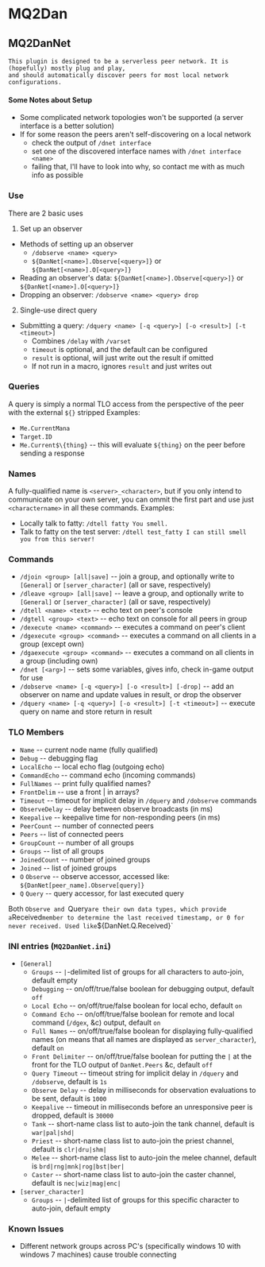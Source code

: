 # MQ2Dan

## MQ2DanNet
    This plugin is designed to be a serverless peer network. It is (hopefully) mostly plug and play, 
    and should automatically discover peers for most local network configurations.
    
#### Some Notes about Setup
* Some complicated network topologies won't be supported (a server interface is a better solution)
* If for some reason the peers aren't self-discovering on a local network
  * check the output of `/dnet interface`
  * set one of the discovered interface names with `/dnet interface <name>`
  * failing that, I'll have to look into why, so contact me with as much info as possible

### Use
There are 2 basic uses
1. Set up an observer
  * Methods of setting up an observer
    * `/dobserve <name> <query>`
    * `${DanNet[<name>].Observe[<query>]}` or `${DanNet[<name>].O[<query>]}`
  * Reading an observer's data: `${DanNet[<name>].Observe[<query>]}` or `${DanNet[<name>].O[<query>]}`
  * Dropping an observer: `/dobserve <name> <query> drop`
2. Single-use direct query
  * Submitting a query: `/dquery <name> [-q <query>] [-o <result>] [-t <timeout>]`
    * Combines `/delay` with `/varset`
    * `timeout` is optional, and the default can be configured
    * `result` is optional, will just write out the result if omitted
    * If not run in a macro, ignores `result` and just writes out
    

### Queries
A query is simply a normal TLO access from the perspective of the peer with the external `${}` stripped
Examples:
* `Me.CurrentMana`
* `Target.ID`
* `Me.Current$\{thing}` -- this will evaluate `${thing}` on the peer before sending a response


### Names
A fully-qualified name is `<server>_<character>`, but if you only intend to communicate on your own server, you can ommit the first part and use just `<charactername>` in all these commands.
Examples:
* Locally talk to fatty: `/dtell fatty You smell.`
* Talk to fatty on the test server: `/dtell test_fatty I can still smell you from this server!`


### Commands
* `/djoin <group> [all|save]` -- join a group, and optionally write to `[General]` or `[server_character]` (all or save, respectively)
* `/dleave <group> [all|save]` -- leave a group, and optionally write to `[General]` or `[server_character]` (all or save, respectively)
* `/dtell <name> <text>` -- echo text on peer's console
* `/dgtell <group> <text>` -- echo text on console for all peers in group
* `/dexecute <name> <command>` -- executes a command on peer's client
* `/dgexecute <group> <command>` -- executes a command on all clients in a group (except own)
* `/dgaexecute <group> <command>` -- executes a command on all clients in a group (including own)
* `/dnet [<arg>]` -- sets some variables, gives info, check  in-game output for use
* `/dobserve <name> [-q <query>] [-o <result>] [-drop]` -- add an observer on name and update values in result, or drop the observer
* `/dquery <name> [-q <query>] [-o <result>] [-t <timeout>]` -- execute query on name and store return in result


### TLO Members
* `Name` -- current node name (fully qualified)
* `Debug` -- debugging flag
* `LocalEcho` -- local echo flag (outgoing echo)
* `CommandEcho` -- command echo (incoming commands)
* `FullNames` -- print fully qualified names?
* `FrontDelim` -- use a front | in arrays?
* `Timeout` -- timeout for implicit delay in `/dquery` and `/dobserve` commands
* `ObserveDelay` -- delay between observe broadcasts (in ms)
* `Keepalive` -- keepalive time for non-responding peers (in ms)
* `PeerCount` -- number of connected peers
* `Peers` -- list of connected peers
* `GroupCount` -- number of all groups
* `Groups` -- list of all groups
* `JoinedCount` -- number of joined groups
* `Joined` -- list of joined groups
* `O` `Observe` -- observe accessor, accessed like: `${DanNet[peer_name].Observe[query]}`
* `Q` `Query` -- query accessor, for last executed query

Both `Observe and `Query` are their own data types, which provide a `Received` member to determine the last received timestamp, or 0 for never received. Used like `${DanNet.Q.Received}`


### INI entries (`MQ2DanNet.ini`)
* `[General]`
  * `Groups` -- `|`-delimited list of groups for all characters to auto-join, default empty
  * `Debugging` -- on/off/true/false boolean for debugging output, default `off`
  * `Local Echo` -- on/off/true/false boolean for local echo, default `on`
  * `Command Echo` -- on/off/true/false boolean for remote and local command (`/dgex`, &c) output, default `on`
  * `Full Names` -- on/off/true/false boolean for displaying fully-qualified names (on means that all names are displayed as `server_character`), default `on`
  * `Front Delimiter` -- on/off/true/false boolean for putting the `|` at the front for the TLO output of `DanNet.Peers` &c, default `off`
  * `Query Timeout` -- timeout string for implicit delay in `/dquery` and `/dobserve`, default is `1s`
  * `Observe Delay` -- delay in milliseconds for observation evaluations to be sent, default is `1000`
  * `Keepalive` -- timeout in milliseconds before an unresponsive peer is dropped, default is `30000`
  * `Tank` -- short-name class list to auto-join the tank channel, default is `war|pal|shd|`
  * `Priest` -- short-name class list to auto-join the priest channel, default is `clr|dru|shm|`
  * `Melee` -- short-name class list to auto-join the melee channel, default is `brd|rng|mnk|rog|bst|ber|`
  * `Caster` -- short-name class list to auto-join the caster channel, default is `nec|wiz|mag|enc|`
* `[server_character]`
  * `Groups` -- `|`-delimited list of groups for this specific character to auto-join, default empty


### Known Issues
* Different network groups across PC's (specifically windows 10 with windows 7 machines) cause trouble connecting
